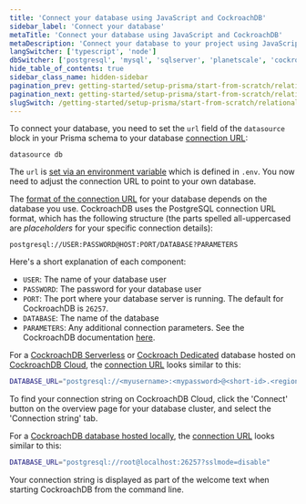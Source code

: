 ```yaml
---
title: 'Connect your database using JavaScript and CockroachDB'
sidebar_label: 'Connect your database'
metaTitle: 'Connect your database using JavaScript and CockroachDB'
metaDescription: 'Connect your database to your project using JavaScript and CockroachDB'
langSwitcher: ['typescript', 'node']
dbSwitcher: ['postgresql', 'mysql', 'sqlserver', 'planetscale', 'cockroachdb']
hide_table_of_contents: true
sidebar_class_name: hidden-sidebar
pagination_prev: getting-started/setup-prisma/start-from-scratch/relational-databases-node-cockroachdb
pagination_next: getting-started/setup-prisma/start-from-scratch/relational-databases/using-prisma-migrate-node-cockroachdb
slugSwitch: /getting-started/setup-prisma/start-from-scratch/relational-databases/connect-your-database-
---
```


To connect your database, you need to set the `url` field of the `datasource` block in your Prisma schema to your database [connection URL](/orm/reference/connection-urls):

```prisma file=prisma/schema.prisma showLineNumbers
datasource db
```

The `url` is [set via an environment variable](/orm/more/development-environment/environment-variables) which is defined in `.env`. You now need to adjust the connection URL to point to your own database.

The [format of the connection URL](/orm/reference/connection-urls) for your database depends on the database you use. CockroachDB uses the PostgreSQL connection URL format, which has the following structure (the parts spelled all-uppercased are _placeholders_ for your specific connection details):

```no-lines
postgresql://USER:PASSWORD@HOST:PORT/DATABASE?PARAMETERS
```

Here's a short explanation of each component:

- `USER`: The name of your database user
- `PASSWORD`: The password for your database user
- `PORT`: The port where your database server is running. The default for CockroachDB is `26257`.
- `DATABASE`: The name of the database
- `PARAMETERS`: Any additional connection parameters. See the CockroachDB documentation [here](https://www.cockroachlabs.com/docs/stable/connection-parameters.html#additional-connection-parameters).

For a [CockroachDB Serverless](https://www.cockroachlabs.com/docs/cockroachcloud/quickstart.html) or [Cockroach Dedicated](https://www.cockroachlabs.com/docs/cockroachcloud/quickstart-trial-cluster) database hosted on [CockroachDB Cloud](https://www.cockroachlabs.com/docs/cockroachcloud/quickstart/), the [connection URL](/orm/reference/connection-urls) looks similar to this:

```bash file=.env
DATABASE_URL="postgresql://<myusername>:<mypassword>@<short-id>.<region>.cockroachlabs.cloud:26257/defaultdb?sslmode=verify-full&sslrootcert=$HOME/.postgresql/root.crt&options=--<mycluster>"
```

To find your connection string on CockroachDB Cloud, click the 'Connect' button on the overview page for your database cluster, and select the 'Connection string' tab.

For a [CockroachDB database hosted locally](https://www.cockroachlabs.com/docs/stable/secure-a-cluster.html), the [connection URL](/orm/reference/connection-urls) looks similar to this:

```bash file=.env
DATABASE_URL="postgresql://root@localhost:26257?sslmode=disable"
```

Your connection string is displayed as part of the welcome text when starting CockroachDB from the command line.
